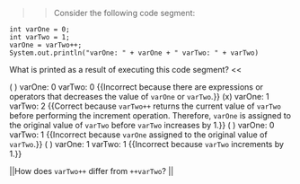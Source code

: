 >>Consider the following code segment:</p>
<pre><code class="java language-java">int varOne = 0;
int varTwo = 1;
varOne = varTwo++;
System.out.println("varOne: " + varOne + " varTwo: " + varTwo)
</code></pre>
<p>What is printed as a result of executing this code segment? <<

( ) varOne: 0 varTwo: 0 {{Incorrect because there are expressions or operators that decreases the value of <code>varOne</code> or <code>varTwo</code>.}}
(x) varOne: 1 varTwo: 2 {{Correct because <code>varTwo++</code> returns the current value of <code>varTwo</code> before performing the increment operation. Therefore, <code>varOne</code> is assigned to the original value of <code>varTwo</code> before <code>varTwo</code> increases by 1.}}
( ) varOne: 0 varTwo: 1 {{Incorrect because <code>varOne</code> assigned to the original value of <code>varTwo</code>.}}
( ) varOne: 1 varTwo: 1 {{Incorrect because <code>varTwo</code> increments by 1.}}

||How does <code>varTwo++</code> differ from <code>++varTwo</code>? ||
